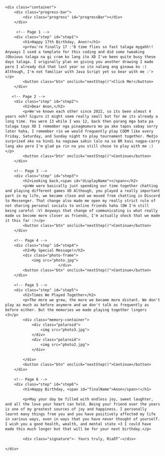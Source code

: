 <html lang="en">
<head>
    <meta charset="UTF-8">
    <meta name="viewport" content="width=device-width, initial-scale=1.0">
    <title>24-08-25</title>
    <link href="https://fonts.googleapis.com/css2?family=Dancing+Script:wght@700&family=Montserrat:wght@400;600&display=swap" rel="stylesheet">
    <link rel="stylesheet" href="https://cdnjs.cloudflare.com/ajax/libs/font-awesome/6.4.0/css/all.min.css">
    <script src="https://cdnjs.cloudflare.com/ajax/libs/gsap/3.11.4/gsap.min.js"></script>
    <script src="https://cdn.jsdelivr.net/particles.js/2.0.0/particles.min.js"></script>
    <link rel="stylesheet" href="style.css">
   
</head>
<body>
    <div id="particles-js"></div>
    <div class="floating-hearts" id="floatingHearts"></div>
    <div class="petals" id="petalsContainer"></div>
    
    
    <div class="container">
        <div class="progress-bar">
            <div class="progress" id="progressBar"></div>
        </div>

         <!-- Page 1 -->
        <div class="step" id="step1">
            <h1>Happy 17th Birthday, Anon!</h1>
            <p>You're finally 17 :'D time flies so fast talaga mygahh!! Anyways I used a template for this coding and did some tweaking (Obvious talaga na gi cram ko lang ito XD I've been quite busy these days talaga. I originally plan on giving you another drawing I made pero I already did that last year so ito nalang ang ginawa ko :) Although, I'm not familiar with Java Script yet so bear with me :'></p>
            <button class="btn" onclick="nextStep()">Click Me!</button>
        </div>

       <!-- Page 2 -->
        <div class="step" id="step2">
            <h2>Dear Anon,</h2>
            <p>We've known each other since 2022, so its been almost 4 years noh? Siguro it might seem really small but for me its already a long time. You were 13 while I was 12, back then parang mga bata pa talaga tayo XD I remember nga pinagmumura mo pa ako tapos sabay sorry later haha, I remember rin we would frequently play CODM like every Friday, Saturday, and Sunday night to play tournament together. Medjo surprised ako na hindi ka nagsawa sakin lalo na sa BR kasi nagpa-carry lang ako pero I'm glad pa rin na you still chose to play with me :)</p>
            <button class="btn" onclick="nextStep()">Continue</button>
        </div>

        <!-- Page 3 -->
        <div class="step" id="step3">
            <h2>Looking back,<span id="displayName"></span></h2>
            <p>We were basically just spending our time together chatting and playing different games XD Although, you played a really important part in my life, we became close and we moved from chatting in Discord to Messenger. That change also made me open my really strict rule of not sharing personal socials to online friends haha (DW I'm still being careful :V) Anyways that change of communicating is what really made us become more closer as friends, I'm actually shock that we made it this far :)</p>
            <button class="btn" onclick="nextStep()">Continue</button>
        </div>

        <!-- Page 4 -->
        <div class="step" id="step4">
            <h2>My Special Message!</h2>
            <div class="photo-frame">
                <img src="photo.jpg">
				            </div>
            <button class="btn" onclick="nextStep()">Continue</button>
        </div>

        <!-- Page 5 -->
        <div class="step" id="step5">
            <h2>Times We Played Together</h2>
            <p>The more we grew, the more we became more distant. We don't play as much as before anymore and we don't talk as frequently as before either. But the memories we made playing together lingers <3</p>
            <div class="memory-container">
                <div class="polaroid">
                    <img src="photo3.jpg">
                </div>
                <div class="polaroid">
                    <img src="photo2.jpg">
                </div>
               
            </div>
            <button class="btn" onclick="nextStep()">Continue</button>
        </div>

        <!-- Page 6 -->
        <div class="step" id="step6">
            <h1>Happy Birthday, <span id="finalName">Anon</span>!</h1>
        
            <p>May your day be filled with endless joy, sweet laughter, and all the love your heart can hold. Being your friend over the years is one of my greatest sources of joy and happiness. I personally learnt many things from you and you have positively affected my life in various ways, even in ways that you have never thought of yourself. I wish you a good health, wealth, and mental state <3 I could have made this much longer but that will be for your next birthday.</p>
        
            <div class="signature">- Yours truly, RiaðŸ’–</div>
        
    </div>
  <script src="script.js"></script>
</body>
</html>
